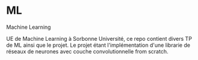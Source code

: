 # ML
Machine Learning

UE de Machine Learning à Sorbonne Université, ce repo contient divers TP de ML ainsi que le projet.
Le projet étant l'implémentation d'une librarie de réseaux de neurones avec couche convolutionnelle from scratch.
